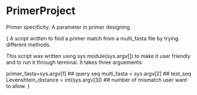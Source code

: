 # PrimerProject
 Primer specificity: A parameter in primer designing

{
A script written to find a primer match from a multi_fasta file by trying different methods.

This script was written using sys module(sys.argv[]) to make it user friendly and to run it through terminal. It takes three arguements:

primer_fasta=sys.argv[1]  ## query seq
multi_fasta = sys.argv[2] ## test_seq
Levenshtein_distance = int(sys.argv[3])  ## number of mismatch user want to allow.
}
 